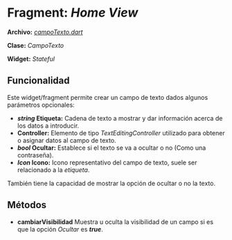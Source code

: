 # Fragment: *Home View*
**Archivo:**  [*campoTexto.dart*](../../lib/pages/widgets/campoTexto.dart)

**Clase:**  *CampoTexto*

**Widget:** *Stateful*

## Funcionalidad
Este widget/fragment permite crear un campo de texto dados algunos parámetros opcionales:

 - ***string* Etiqueta:** Cadena de texto a mostrar y dar información acerca de los datos a introducir.
 - **Controller:** Elemento de tipo *TextEditingController* utilizado para obtener o asignar datos al campo de texto.
 - ***bool* Ocultar:** Establece si el texto se va a ocultar o no (Como una contraseña). 
 - ***Icon* Icono:** Icono representativo del campo de texto, suele ser relacionado a la *etiqueta*.

También tiene la capacidad de mostrar la opción de ocultar o no la texto.
## Métodos
- **cambiarVisibilidad**
Muestra u oculta la visibilidad de un campo si es que la opción *Ocultar* es ***true***.


<!--stackedit_data:
eyJoaXN0b3J5IjpbLTE1MzM4ODc5NjVdfQ==
-->